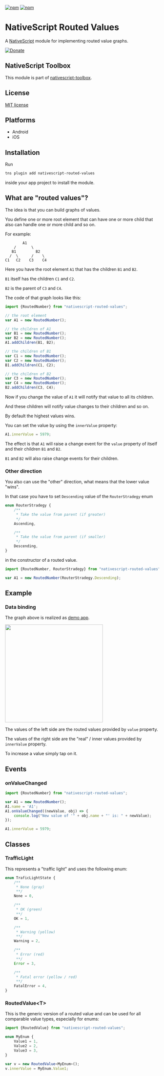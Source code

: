 [![npm](https://img.shields.io/npm/v/nativescript-routed-values.svg)](https://www.npmjs.com/package/nativescript-routed-values)
[![npm](https://img.shields.io/npm/dt/nativescript-routed-values.svg?label=npm%20downloads)](https://www.npmjs.com/package/nativescript-routed-values)

# NativeScript Routed Values

A [NativeScript](https://nativescript.org/) module for implementing routed value graphs.

[![Donate](https://img.shields.io/badge/Donate-PayPal-green.svg)](https://www.paypal.com/cgi-bin/webscr?cmd=_s-xclick&hosted_button_id=4DLW7GWENSTNN)

## NativeScript Toolbox

This module is part of [nativescript-toolbox](https://github.com/mkloubert/nativescript-toolbox).

## License

[MIT license](https://raw.githubusercontent.com/mkloubert/nativescript-routed-values/master/LICENSE)

## Platforms

* Android
* iOS

## Installation

Run

```bash
tns plugin add nativescript-routed-values
```

inside your app project to install the module.

## What are "routed values"?

The idea is that you can build graphs of values.

You define one or more root element that can have one or more child that also can handle one or more child and so on.

For example:

```
        A1
    /       \
   B1         B2
  /  \      /    \
C1   C2    C3    C4
```

Here you have the root element `A1` that has the children `B1` and `B2`.

`B1` itself has the children `C1` and `C2`.

`B2` is the parent of `C3` and `C4`.

The code of that graph looks like this:

```typescript
import {RoutedNumber} from "nativescript-routed-values";

// the root element
var A1 = new RoutedNumber();

// the children of A1
var B1 = new RoutedNumber();
var B2 = new RoutedNumber();
A1.addChildren(B1, B2);

// the children of B1
var C1 = new RoutedNumber();
var C2 = new RoutedNumber();
B1.addChildren(C1, C2);

// the children of B2
var C3 = new RoutedNumber();
var C4 = new RoutedNumber();
B2.addChildren(C3, C4);
```

Now if you change the value of `A1` it will notify that value to all its children.

And these children will notify value changes to their children and so on.

By default the highest values wins.

You can set the value by using the `innerValue` property:

```typescript
A1.innerValue = 5979;
```

The effect is that `A1` will raise a change event for the `value` property of itself and their children `B1` and `B2`.

`B1` and `B2` will also raise change events for their children.

### Other direction

You also can use the "other" direction, what means that the lower value "wins".

In that case you have to set `Descending` value of the `RouterStradegy` enum

```typescript
enum RouterStradegy {
    /**
     * Take the value from parent (if greater)
     */
    Ascending,

    /**
     * Take the value from parent (if smaller)
     */
    Descending,
}
```

in the constructor of a routed value.

```typescript
import {RoutedNumber, RouterStradegy} from "nativescript-routed-values";

var A1 = new RoutedNumber(RouterStradegy.Descending);
```

## Example

### Data binding

The graph above is realized as [demo app](https://github.com/mkloubert/nativescript-routed-values/tree/master/demo).

<img src="https://raw.githubusercontent.com/mkloubert/nativescript-routed-values/master/demo.gif" width="320">

The values of the left side are the routed values provided by `value` property.

The values of the right side are the "real" / inner values provided by `innerValue` property.

To increase a value simply tap on it.

## Events

### onValueChanged

```typescript
import {RoutedNumber} from "nativescript-routed-values";

var A1 = new RoutedNumber();
A1.name = 'A1';
A1.onValueChanged((newValue, obj) => {
    console.log("New value of '" + obj.name + "' is: " + newValue);
});

A1.innerValue = 5979;
```

## Classes

### TrafficLight

This represents a "traffic light" and uses the following enum:

```typescript
enum TraficLightState {
    /**
     * None (gray)
     **/
    None = 0,

    /**
     * OK (green)
     **/
    OK = 1,

    /**
     * Warning (yellow)
     **/
    Warning = 2,

    /**
     * Error (red)
     **/
    Error = 3,

    /**
     * Fatal error (yellow / red)
     **/
    FatalError = 4,
}
```

### RoutedValue&lt;T&gt;

This is the generic version of a routed value and can be used for all comparable value types, especially for enums:

```typescript
import {RoutedValue} from "nativescript-routed-values";

enum MyEnum {
    Value1 = 1,
    Value2 = 2,
    Value3 = 3,
}

var v = new RoutedValue<MyEnum>();
v.innerValue = MyEnum.Value1;
```
